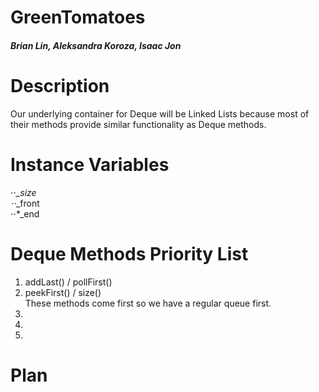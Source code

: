 # GreenTomatoes
##### Brian Lin, Aleksandra Koroza, Isaac Jon  

# Description 
Our underlying container for Deque will be Linked Lists because most of their methods provide similar functionality as Deque methods. 

# Instance Variables 
⋅⋅*_size <br />
⋅⋅*_front <br />
⋅⋅*_end 
  
# Deque Methods Priority List
  1.  addLast() / pollFirst()
  2.  peekFirst() / size() <br />
  These methods come first so we have a regular queue first. 
  3.  
  4.
  5.
  
# Plan
